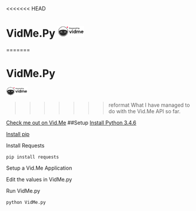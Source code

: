 <<<<<<< HEAD
# VidMe.Py <a href="https://vid.me/TheLazyHatGuy"><img src="vidme_logos/logo_light_bg_powered_by.png" alt="Powered by VidMe" height="30"></a>
=======
# VidMe.Py
<a href="https://vid.me/TheLazyHatGuy"><img src="vidme_logos/logo_light_bg_powered_by.png" alt="Powered by VidMe" height="24"></a>
>>>>>>> reformat
What I have managed to do with the Vid.Me API so far.

[Check me out on Vid.Me](https://vid.me/TheLazyHatGuy)
##Setup
[Install Python 3.4.6](https://www.python.org/downloads/release/python-346/)

[Install pip](https://pip.pypa.io/en/stable/installing/)

Install Requests
```
pip install requests
```

Setup a Vid.Me Application

Edit the values in VidMe.py

Run VidMe.py
```
python VidMe.py
```
